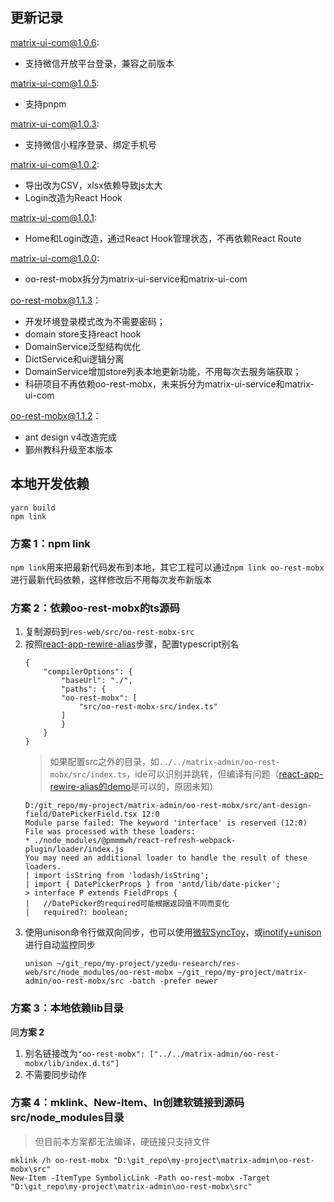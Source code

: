 ## 更新记录
matrix-ui-com@1.0.6:
- 支持微信开放平台登录，兼容之前版本

matrix-ui-com@1.0.5:
- 支持pnpm

matrix-ui-com@1.0.3:
- 支持微信小程序登录、绑定手机号

matrix-ui-com@1.0.2:
- 导出改为CSV，xlsx依赖导致js太大
- Login改造为React Hook

matrix-ui-com@1.0.1:
- Home和Login改造，通过React Hook管理状态，不再依赖React Route

matrix-ui-com@1.0.0:
- oo-rest-mobx拆分为matrix-ui-service和matrix-ui-com

oo-rest-mobx@1.1.3：
- 开发环境登录模式改为不需要密码；
- domain store支持react hook
- DomainService泛型结构优化
- DictService和ui逻辑分离
- DomainService增加store列表本地更新功能，不用每次去服务端获取；
- 科研项目不再依赖oo-rest-mobx，未来拆分为matrix-ui-service和matrix-ui-com

oo-rest-mobx@1.1.2：
- ant design v4改造完成
- 鄞州教科升级至本版本

## 本地开发依赖

```shell script
yarn build
npm link
```

### 方案 1：npm link
`npm link`用来把最新代码发布到本地，其它工程可以通过`npm link oo-rest-mobx`进行最新代码依赖，这样修改后不用每次发布新版本


### 方案 2：依赖oo-rest-mobx的ts源码
1. 复制源码到`res-web/src/oo-rest-mobx-src`
2. 按照[react-app-rewire-alias](https://github.com/oklas/react-app-rewire-alias)步骤，配置typescript别名
	```
	{
		"compilerOptions": {
			"baseUrl": "./",
			"paths": {
			"oo-rest-mobx": [
				"src/oo-rest-mobx-src/index.ts"
			]
			}
		}
	}
	```
	> 如果配置src之外的目录，如`../../matrix-admin/oo-rest-mobx/src/index.ts`，ide可以识别并跳转，但编译有问题（[react-app-rewire-alias的demo](https://github.com/oklas/react-app-rewire-alias/blob/master/example/main/tsconfig.paths.json)是可以的，原因未知）
	```
	D:/git_repo/my-project/matrix-admin/oo-rest-mobx/src/ant-design-field/DatePickerField.tsx 12:0
	Module parse failed: The keyword 'interface' is reserved (12:0)
	File was processed with these loaders:
	* ./node_modules/@pmmmwh/react-refresh-webpack-plugin/loader/index.js
	You may need an additional loader to handle the result of these loaders.
	| import isString from 'lodash/isString';
	| import { DatePickerProps } from 'antd/lib/date-picker';
	> interface P extends FieldProps {
	|   //DatePicker的required可能根据返回值不同而变化
	|   required?: boolean;
	```
1. 使用unison命令行做双向同步，也可以使用[微软SyncToy](https://www.microsoft.com/en-us/download/details.aspx?id=15155)，或[inotify+unison](https://blog.csdn.net/qq_41961459/article/details/104658868)进行自动监控同步
	```
	unison ~/git_repo/my-project/yzedu-research/res-web/src/node_modules/oo-rest-mobx ~/git_repo/my-project/matrix-admin/oo-rest-mobx/src -batch -prefer newer
	```
### 方案 3：本地依赖lib目录
同**方案 2**
1. 别名链接改为`"oo-rest-mobx": ["../../matrix-admin/oo-rest-mobx/lib/index.d.ts"]`
1. 不需要同步动作
### 方案 4：mklink、New-Item、ln创建软链接到源码src/node_modules目录
> 但目前本方案都无法编译，硬链接只支持文件
```shell script
mklink /h oo-rest-mobx "D:\git_repo\my-project\matrix-admin\oo-rest-mobx\src"
New-Item -ItemType SymbolicLink -Path oo-rest-mobx -Target "D:\git_repo\my-project\matrix-admin\oo-rest-mobx\src"
```
